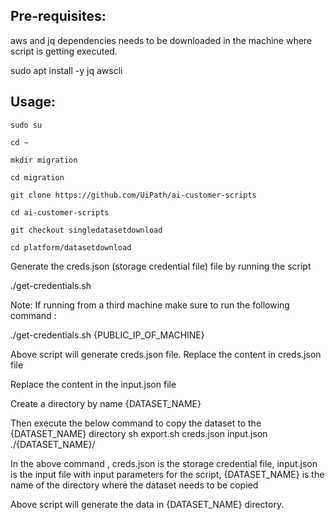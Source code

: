 ## Pre-requisites:
aws and jq dependencies needs to be downloaded in the machine where script is getting executed.

sudo apt install -y jq awscli

## Usage: 

```
sudo su 

cd ~

mkdir migration

cd migration

git clone https://github.com/UiPath/ai-customer-scripts

cd ai-customer-scripts

git checkout singledatasetdownload

cd platform/datasetdownload

```

Generate the creds.json (storage credential file) file by running the script

./get-credentials.sh

Note: If running from a third machine make sure to run the following command :

./get-credentials.sh {PUBLIC_IP_OF_MACHINE}

Above script will generate creds.json file. Replace the content in creds.json file

Replace the content in the input.json file

Create a directory by name {DATASET_NAME}

Then execute the below command to copy the dataset to the {DATASET_NAME} directory
sh export.sh creds.json input.json ./{DATASET_NAME}/

In the above command , creds.json is the storage credential file,
input.json is the input file with input parameters for the script,
{DATASET_NAME} is the name of the directory where the dataset needs to be copied


Above script will generate the data in {DATASET_NAME} directory.
